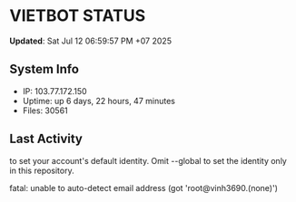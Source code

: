 # VIETBOT STATUS
**Updated**: Sat Jul 12 06:59:57 PM +07 2025

## System Info
- IP: 103.77.172.150
- Uptime: up 6 days, 22 hours, 47 minutes
- Files: 30561

## Last Activity

to set your account's default identity.
Omit --global to set the identity only in this repository.

fatal: unable to auto-detect email address (got 'root@vinh3690.(none)')
